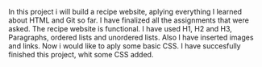 In this project i will build a recipe website, aplying everything I learned about HTML and Git so far.
I have finalized all the assignments that were asked. The recipe website is functional. I have used H1, H2 and H3, Paragraphs, ordered lists and unordered lists. Also I have inserted images and links.
Now i would like to aply some basic CSS.
I have succesfully finished this project, whit some CSS added.
